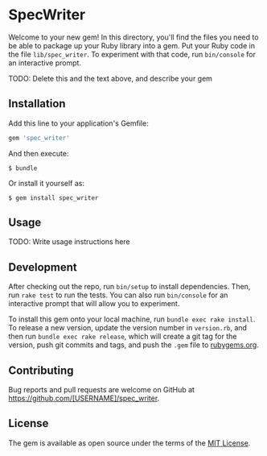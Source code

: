 # SpecWriter

Welcome to your new gem! In this directory, you'll find the files you need to be able to package up your Ruby library into a gem. Put your Ruby code in the file `lib/spec_writer`. To experiment with that code, run `bin/console` for an interactive prompt.

TODO: Delete this and the text above, and describe your gem

## Installation

Add this line to your application's Gemfile:

```ruby
gem 'spec_writer'
```

And then execute:

    $ bundle

Or install it yourself as:

    $ gem install spec_writer

## Usage

TODO: Write usage instructions here

## Development

After checking out the repo, run `bin/setup` to install dependencies. Then, run `rake test` to run the tests. You can also run `bin/console` for an interactive prompt that will allow you to experiment.

To install this gem onto your local machine, run `bundle exec rake install`. To release a new version, update the version number in `version.rb`, and then run `bundle exec rake release`, which will create a git tag for the version, push git commits and tags, and push the `.gem` file to [rubygems.org](https://rubygems.org).

## Contributing

Bug reports and pull requests are welcome on GitHub at https://github.com/[USERNAME]/spec_writer.


## License

The gem is available as open source under the terms of the [MIT License](http://opensource.org/licenses/MIT).

